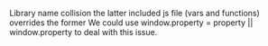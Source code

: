 Library name collision
the latter included js file (vars and functions) overrides the former
We could use 
window.property = property || window.property to deal with this issue.
